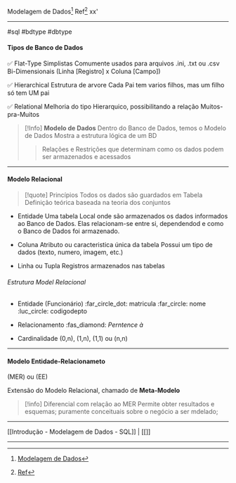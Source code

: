 Modelagem de Dados[^1] 
Ref[^2]
xx'
***
#sql #bdtype #dbtype

#### Tipos de Banco de Dados
✅ Flat-Type
	Simplistas
	Comumente usados para arquivos .ini, .txt ou .csv
	Bi-Dimensionais (Linha \[Registro\] x Coluna \[Campo\])
	
✅ Hierarchical
	Estrutura de arvore
	Cada Pai tem varios filhos, mas um filho só tem UM pai
	
✅ Relational
	Melhoria do tipo Hierarquico, possibilitando a relação 
	Muitos-pra-Muitos


>[!Info]  **Modelo de Dados**
>Dentro do Banco de Dados, temos o Modelo de Dados
>Mostra a estrutura lógica de um BD
>>Relações e Restrições que determinam como os dados podem ser armazenados e acessados

---

#### Modelo Relacional

>[!quote] Princípios
>Todos os dados são guardados em Tabela
>Definição teórica baseada na teoria dos conjuntos

- Entidade
	Uma tabela
		Local onde são armazenados os dados informados ao Banco de Dados.
		Elas relacionam-se entre si, dependendod e como o Banco de Dados foi armazenado.
- Coluna
	Atributo ou caracteristica única da tabela
	Possui um tipo de dados (texto, numero, imagem, etc.)

- Linha ou Tupla
	Registros armazenados nas tabelas
	

###### Estrutura Model Relacional

- Entidade (Funcionário)
	:far_circle_dot: matricula
	:far_circle: nome
	:luc_circle: codigodepto

- Relacionamento
	:fas_diamond: _Perntence à_

- Cardinalidade
	(0,n), (1,n), (1,1) ou (n,n)


---

#### Modelo Entidade-Relacionameto
(MER) ou (EE)

Extensão do Modelo Relacional, chamado de **Meta-Modelo**

>[!info] Diferencial com relação ao MER
>Permite obter resultados e esquemas;
>puramente conceituais sobre o negócio a ser mdelado;










***
[[Introdução - Modelagem de Dados - SQL]] | [[]]

***
[^1]: [Modelagem de Dados](https://ford.udemy.com/course/preparatorio_mta_database_fundamentals/learn/lecture/19077612#questions)
[^2]: [Ref](#)

